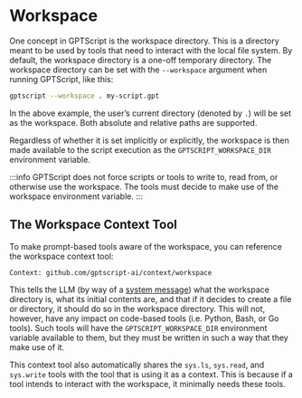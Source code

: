 # Workspace

One concept in GPTScript is the workspace directory.
This is a directory meant to be used by tools that need to interact with the local file system.
By default, the workspace directory is a one-off temporary directory.
The workspace directory can be set with the `--workspace` argument when running GPTScript, like this:

```bash
gptscript --workspace . my-script.gpt
```

In the above example, the user’s current directory (denoted by `.`) will be set as the workspace.
Both absolute and relative paths are supported.

Regardless of whether it is set implicitly or explicitly, the workspace is then made available to the script execution as the `GPTSCRIPT_WORKSPACE_DIR` environment variable.

:::info
GPTScript does not force scripts or tools to write to, read from, or otherwise use the workspace.
The tools must decide to make use of the workspace environment variable.
:::

## The Workspace Context Tool

To make prompt-based tools aware of the workspace, you can reference the workspace context tool:

```
Context: github.com/gptscript-ai/context/workspace
```

This tells the LLM (by way of a [system message](https://platform.openai.com/docs/guides/text-generation/chat-completions-api)) what the workspace directory is,
what its initial contents are, and that if it decides to create a file or directory, it should do so in the workspace directory.
This will not, however, have any impact on code-based tools (i.e. Python, Bash, or Go tools).
Such tools will have the `GPTSCRIPT_WORKSPACE_DIR` environment variable available to them, but they must be written in such a way that they make use of it.

This context tool also automatically shares the `sys.ls`, `sys.read`, and `sys.write` tools with the tool that is using it as a context.
This is because if a tool intends to interact with the workspace, it minimally needs these tools.
